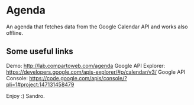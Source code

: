 Agenda
======

An agenda that fetches data from the Google
Calendar API and works also offline. 

Some useful links
-----------------

Demo: http://lab.compartoweb.com/agenda
Google API Explorer: https://developers.google.com/apis-explorer/#p/calendar/v3/
Google API Console: https://code.google.com/apis/console/?pli=1#project:147131458479

Enjoy :)
Sandro.